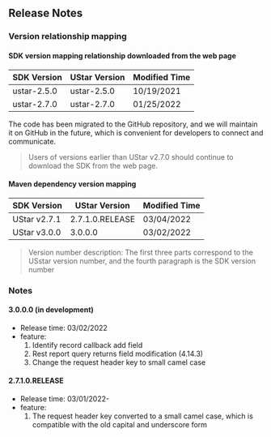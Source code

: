 ## Release Notes

### Version relationship mapping

#### SDK version mapping relationship downloaded from the web page

| SDK Version | UStar Version | Modified Time |
| ---- | ---- | ---- |
| ustar-2.5.0 |ustar-2.5.0| 10/19/2021 |
| ustar-2.7.0 |ustar-2.7.0| 01/25/2022 |

The code has been migrated to the GitHub repository, and we will maintain it on GitHub in the future, which is
convenient for developers to connect and communicate.

> Users of versions earlier than UStar v2.7.0 should continue to download the SDK from the web page.

#### Maven dependency version mapping

| SDK Version | UStar Version | Modified Time |
| ---- | ---- | ---- |
| UStar v2.7.1 | 2.7.1.0.RELEASE | 03/04/2022 |
| UStar v3.0.0 | 3.0.0.0 | 03/02/2022 |

> Version number description: The first three parts correspond to the USstar version number, and the fourth paragraph is the SDK version number

### Notes

#### 3.0.0.0 (in development)

* Release time: 03/02/2022
* feature:
    1. Identify record callback add field
    2. Rest report query returns field modification (4.14.3)
    3. Change the request header key to small camel case

#### 2.7.1.0.RELEASE

* Release time: 03/01/2022-
* feature:
    1. The request header key converted to a small camel case, which is compatible with the old capital and underscore
       form





